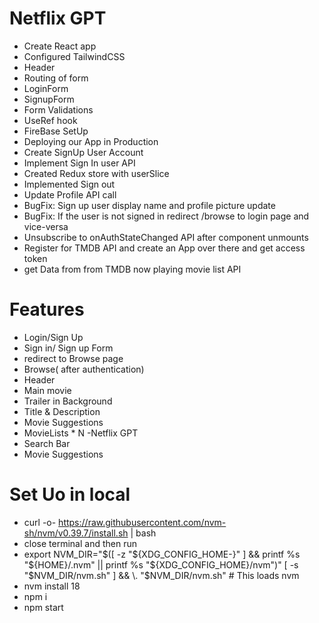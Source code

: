 # Netflix GPT
- Create React app
- Configured TailwindCSS
- Header
- Routing of form
- LoginForm
- SignupForm
- Form Validations
- UseRef hook
- FireBase SetUp
- Deploying our App in Production
- Create SignUp User Account
- Implement Sign In user API
- Created Redux store with userSlice
- Implemented Sign out
- Update Profile API call
- BugFix: Sign up user display name and profile picture update
- BugFix: If the user is not signed in redirect /browse to login page and vice-versa
- Unsubscribe to onAuthStateChanged API after component unmounts
- Register for TMDB API and create an App over there and get access token
- get Data from from TMDB now playing movie list API

# Features
- Login/Sign Up
 - Sign in/ Sign up Form
 - redirect to Browse page
- Browse( after authentication)
 - Header
 - Main movie
  - Trailer in Background
  - Title & Description
  - Movie Suggestions
   - MovieLists * N
-Netflix GPT
 - Search Bar
 - Movie Suggestions

 # Set Uo in local
 - curl -o- https://raw.githubusercontent.com/nvm-sh/nvm/v0.39.7/install.sh | bash
 - close terminal and then run 
 - export NVM_DIR="$([ -z "${XDG_CONFIG_HOME-}" ] && printf %s "${HOME}/.nvm" || printf %s "${XDG_CONFIG_HOME}/nvm")"
[ -s "$NVM_DIR/nvm.sh" ] && \. "$NVM_DIR/nvm.sh" # This loads nvm
 - nvm install 18
 - npm i
 - npm start